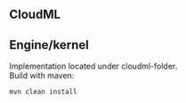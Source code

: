 CloudML
-

Engine/kernel
--
Implementation located under cloudml-folder.  
Build with maven:

    mvn clean install

